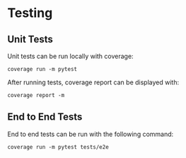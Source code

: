 # Testing

## Unit Tests

Unit tests can be run locally with coverage:

```
coverage run -m pytest
```

After running tests, coverage report can be displayed with:

```
coverage report -m
```

## End to End Tests

End to end tests can be run with the following command:

```
coverage run -m pytest tests/e2e
```
